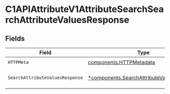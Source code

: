 # C1APIAttributeV1AttributeSearchSearchAttributeValuesResponse


## Fields

| Field                                                                                                 | Type                                                                                                  | Required                                                                                              | Description                                                                                           |
| ----------------------------------------------------------------------------------------------------- | ----------------------------------------------------------------------------------------------------- | ----------------------------------------------------------------------------------------------------- | ----------------------------------------------------------------------------------------------------- |
| `HTTPMeta`                                                                                            | [components.HTTPMetadata](../../models/components/httpmetadata.md)                                    | :heavy_check_mark:                                                                                    | N/A                                                                                                   |
| `SearchAttributeValuesResponse`                                                                       | [*components.SearchAttributeValuesResponse](../../models/components/searchattributevaluesresponse.md) | :heavy_minus_sign:                                                                                    | SearchAttributeValuesResponse is the response for searching AttributeValues.                          |
